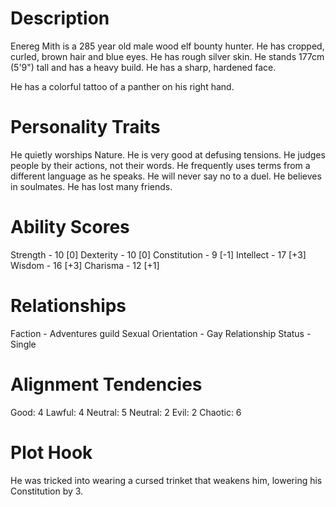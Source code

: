 # Description
Enereg Mith is a 285 year old male wood elf bounty hunter.
He has cropped, curled, brown hair and blue eyes.
He has rough silver skin.
He stands 177cm (5'9") tall and has a heavy build.
He has a sharp, hardened face.

He has a colorful tattoo of a panther on his right hand.

# Personality Traits
He quietly worships Nature.
He is very good at defusing tensions. 
He judges people by their actions, not their words. He frequently uses terms from a different language as he speaks. He will never say no to a duel. He believes in soulmates. He has lost many friends.

# Ability Scores
Strength - 10 [0]
Dexterity - 10 [0]
Constitution - 9 [-1]
Intellect - 17 [+3]
Wisdom - 16 [+3]
Charisma - 12 [+1]

# Relationships
Faction - Adventures guild
Sexual Orientation - Gay
Relationship Status - Single

# Alignment Tendencies
Good: 4 Lawful: 4
Neutral: 5 Neutral: 2
Evil: 2 Chaotic: 6

# Plot Hook
He was tricked into wearing a cursed trinket that weakens him, lowering his Constitution by 3.

